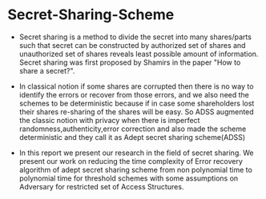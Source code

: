 # Secret-Sharing-Scheme

- Secret sharing is a method to divide the secret into many shares/parts such that secret can be constructed by authorized set of shares and unauthorized set of shares reveals least possible amount of information. Secret sharing was first proposed by Shamirs in the paper "How to share a secret?".

- In classical notion if some shares are corrupted then there is no way to identify the errors or recover from those errors, and we also need the schemes to be deterministic because if in case some shareholders lost their shares re-sharing of the shares will be easy. So
ADSS augmented the classic notion with privacy when there is imperfect randomness,authenticity,error correction and also made the scheme deterministic and they call it as Adept secret sharing scheme(ADSS)

- In this report we present our research in the field of secret sharing. We present our work on reducing the time complexity of Error recovery algorithm of adept secret sharing scheme from non polynomial time to polynomial time for threshold schemes with some assumptions on Adversary for restricted set of Access Structures.
